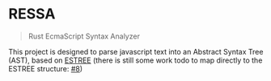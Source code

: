 # RESSA
> Rust EcmaScript Syntax Analyzer

This project is designed to parse javascript text into an Abstract Syntax Tree (AST), based on [ESTREE](https://github.com/estree/estree) (there is still some work todo to map directly to the ESTREE structure: [#8](../../issus/8))


